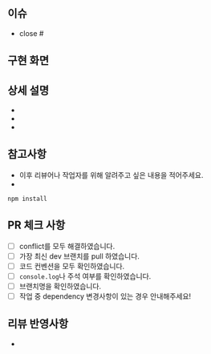 ## 이슈

- close #

## 구현 화면

## 상세 설명

-
-
-

## 참고사항

- 이후 리뷰어나 작업자를 위해 알려주고 싶은 내용을 적어주세요.
-

```
npm install
```

## PR 체크 사항

- [ ] conflict를 모두 해결하였습니다.
- [ ] 가장 최신 dev 브랜치를 pull 하였습니다.
- [ ] 코드 컨벤션을 모두 확인하였습니다.
- [ ] `console.log`나 주석 여부를 확인하였습니다.
- [ ] 브랜치명을 확인하였습니다.
- [ ] 작업 중 dependency 변경사항이 있는 경우 안내해주세요!

## 리뷰 반영사항

-
